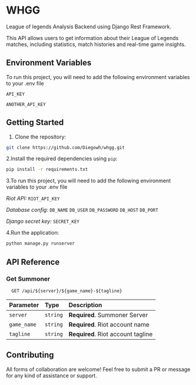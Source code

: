 
# WHGG

League of legends Analysis Backend using Django Rest Framework.

This API allows users to get information about their League of Legends matches, including statistics, match histories and real-time game insights.

## Environment Variables

To run this project, you will need to add the following environment variables to your .env file

`API_KEY`

`ANOTHER_API_KEY`

## Getting Started

1. Clone the repository:

```bash
git clone https://github.com/Diegowh/whgg.git
```

2.Install the required dependencies using `pip`:

```bash
pip install -r requirements.txt
```

3.To run this project, you will need to add the following environment variables to your .env file

*Riot API:*
`RIOT_API_KEY`

*Database config:*
`DB_NAME`
`DB_USER`
`DB_PASSWORD`
`DB_HOST`
`DB_PORT`

*Django secret key:*
`SECRET_KEY`

4.Run the application:

```bash
python manage.py runserver
```

## API Reference

### Get Summoner

```http
  GET /api/${server}/${game_name}-${tagline}
```

| Parameter | Type     | Description                |
| :-------- | :------- | :------------------------- |
| `server` | `string` | **Required**. Summoner Server |
| `game_name` | `string` | **Required**. Riot account name |
| `tagline` | `string` | **Required**. Riot account tagline |

## Contributing

All forms of collaboration are welcome! Feel free to submit a PR or message for any kind of assistance or support.
